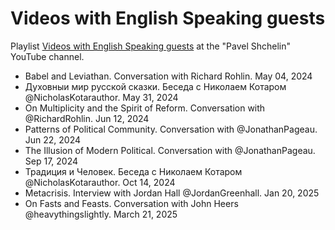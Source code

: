 # Videos with English Speaking guests

Playlist [Videos with English Speaking guests](https://www.youtube.com/playlist?list=PLnh6fYWK6Ysmj3M2chcsUzR6tpsxDWHlo) at the "Pavel Shchelin" YouTube channel.

- Babel and Leviathan. Conversation with Richard Rohlin. May 04, 2024
- Духовныи мир русской сказки. Беседа с Николаем Котаром @NicholasKotarauthor. May 31, 2024
- On Multiplicity and the Spirit of Reform. Conversation with @RichardRohlin. Jun 12, 2024
- Patterns of Political Community. Conversation with @JonathanPageau. Jun 22, 2024
- The Illusion of Modern Political. Conversation with @JonathanPageau. Sep 17, 2024
- Традиция и Человек. Беседа с Николаем Котаром @NicholasKotarauthor. Oct 14, 2024
- Metacrisis. Interview with Jordan Hall @JordanGreenhall. Jan 20, 2025
- On Fasts and Feasts. Conversation with John Heers @heavythingslightly. March 21, 2025
